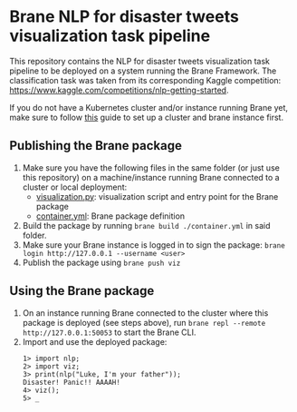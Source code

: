 # Brane NLP for disaster tweets visualization task pipeline
This repository contains the NLP for disaster tweets visualization task pipeline to be deployed on a 
system running the Brane Framework. The classification task was taken from its corresponding Kaggle 
competition: https://www.kaggle.com/competitions/nlp-getting-started.

If you do not have a Kubernetes cluster and/or instance running Brane yet, make sure to follow 
[this](./brane-administrator-setting-up-k8s.md) guide to set up a cluster and brane instance first.

## Publishing the Brane package
1. Make sure you have the following files in the same folder (or just use this repository) on a
   machine/instance running Brane connected to a cluster or local deployment:
   - [visualization.py](./visualization.py): visualization script and entry point for the Brane package
   - [container.yml](./container.yml): Brane package definition
2. Build the package by running `brane build ./container.yml` in said folder.
3. Make sure your Brane instance is logged in to sign the package:
   `brane login http://127.0.0.1 --username <user>`
4. Publish the package using `brane push viz`

## Using the Brane package
1. On an instance running Brane connected to the cluster where this package is deployed (see steps above),
run `brane repl --remote http://127.0.0.1:50053` to start the Brane CLI.
2. Import and use the deployed package:
    ```
    1> import nlp;
    2> import viz;
    3> print(nlp("Luke, I'm your father"));
    Disaster! Panic!! AAAAH!
    4> viz();
    5> _
    ```
